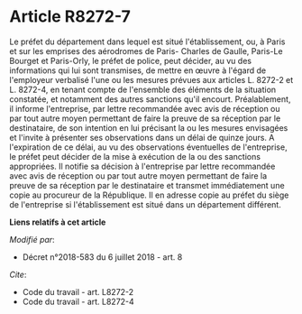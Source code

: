 # Article R8272-7

Le préfet du département dans lequel est situé l'établissement, ou, à Paris et sur les emprises des aérodromes de Paris-
Charles de Gaulle, Paris-Le Bourget et Paris-Orly, le préfet de police, peut décider, au vu des informations qui lui sont
transmises, de mettre en œuvre à l'égard de l'employeur verbalisé l'une ou les mesures prévues aux articles L. 8272-2 et L.
8272-4, en tenant compte de l'ensemble des éléments de la situation constatée, et notamment des autres sanctions qu'il
encourt. Préalablement, il informe l'entreprise, par lettre recommandée avec avis de réception ou par tout autre moyen
permettant de faire la preuve de sa réception par le destinataire, de son intention en lui précisant la ou les mesures
envisagées et l'invite à présenter ses observations dans un délai de quinze jours. A l'expiration de ce délai, au vu des
observations éventuelles de l'entreprise, le préfet peut décider de la mise à exécution de la ou des sanctions appropriées.
Il notifie sa décision à l'entreprise par lettre recommandée avec avis de réception ou par tout autre moyen permettant de
faire la preuve de sa réception par le destinataire et transmet immédiatement une copie au procureur de la République. Il en
adresse copie au préfet du siège de l'entreprise si l'établissement est situé dans un département différent.

**Liens relatifs à cet article**

_Modifié par_:

  - Décret n°2018-583 du 6 juillet 2018 - art. 8

_Cite_:

  - Code du travail - art. L8272-2
  - Code du travail - art. L8272-4
